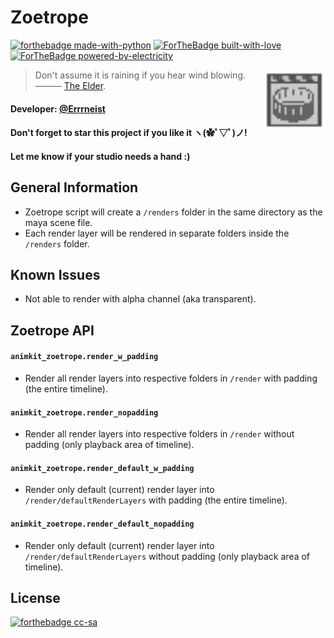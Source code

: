 # Zoetrope
[![forthebadge made-with-python](http://ForTheBadge.com/images/badges/made-with-python.svg)](https://www.python.org/)
[![ForTheBadge built-with-love](http://ForTheBadge.com/images/badges/built-with-love.svg)](https://GitHub.com/Naereen/)
[![ForTheBadge powered-by-electricity](http://ForTheBadge.com/images/badges/powered-by-electricity.svg)](http://ForTheBadge.com)


<img align="right" src="https://github.com/Errrneist/AnimKit/blob/master/animkit/icons/animkit_zoetrope.png" alt="Zoetrope" width="100">


> Don't assume it is raining if you hear wind blowing. ——— [The Elder](https://hongjunwu.com/elder/).    
#### Developer: [@Errrneist](https://github.com/Errrneist/)
#### Don't forget to star this project if you like it ヽ(✿ﾟ▽ﾟ)ノ! 
#### Let me know if your studio needs a hand :)

## General Information
* Zoetrope script will create a `/renders` folder in the same directory as the maya scene file.
* Each render layer will be rendered in separate folders inside the `/renders` folder.

## Known Issues
* Not able to render with alpha channel (aka transparent).

## Zoetrope API
#### `animkit_zoetrope.render_w_padding`
* Render all render layers into respective folders in `/render` with padding (the entire timeline).
#### `animkit_zoetrope.render_nopadding`
* Render all render layers into respective folders in `/render` without padding (only playback area of timeline).
#### `animkit_zoetrope.render_default_w_padding`
* Render only default (current) render layer into `/render/defaultRenderLayers` with padding (the entire timeline).
#### `animkit_zoetrope.render_default_nopadding`
* Render only default (current) render layer into `/render/defaultRenderLayers` without padding (only playback area of timeline).


## License
[![forthebadge cc-sa](http://ForTheBadge.com/images/badges/cc-sa.svg)](https://creativecommons.org/licenses/by-sa/4.0)
